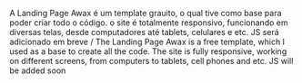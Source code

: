 A Landing Page Awax é um template grauito, o qual tive como base para poder criar todo o código. o site é totalmente responsivo, funcionando em diversas telas, desde computadores até tablets, celulares e etc. JS será adicionado em breve / The Landing Page Awax is a free template, which I used as a base to create all the code. The site is fully responsive, working on different screens, from computers to tablets, cell phones and etc. JS will be added soon